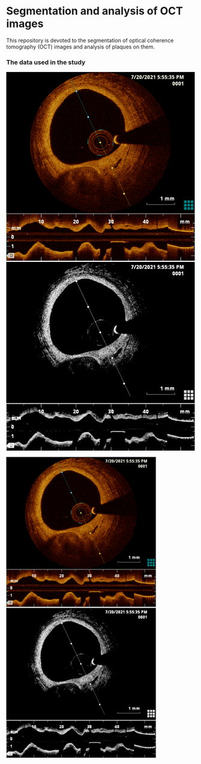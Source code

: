 # Segmentation and analysis of OCT images
This repository is devoted to the segmentation of optical coherence tomography (OCT) images and analysis of plaques on them.

### The data used in the study


[//]: # (![This is an image]&#40;media/gray_img.png&#41;)
[//]: # ()
[//]: # (![This is an image]&#40;media/source_img.png&#41;)

![Source image](media/source_img.png "Source image") ![Pre-processed image](media/gray_img.png "Pre-processed image")

<p float="center">
  <img src="media/source_img.png" width="400" />
  <img src="media/gray_img.png" width="400" />
</p>